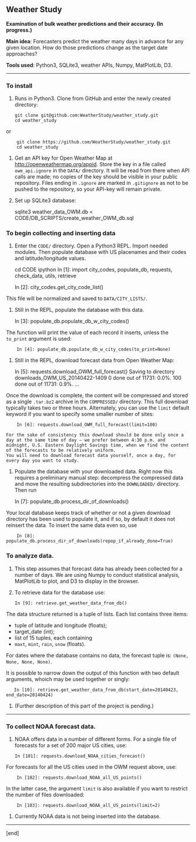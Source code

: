 ## Weather Study

**Examination of bulk weather predictions and their accuracy. (In progress.)**

**Main idea**: Forecasters predict the weather many days in advance for any given location. How do those predictions change as the target date approaches?

**Tools used**: Python3, SQLite3, weather APIs, Numpy, MatPlotLib, D3.

---

### To install

 1. Runs in Python3. Clone from GitHub and enter the newly created directory:

        git clone git@github.com:WeatherStudy/weather_study.git
        cd weather_study

   or 

        git clone https://github.com/WeatherStudy/weather_study.git
        cd weather_study

 1.  Get an API key for Open Weather Map at http://openweathermap.org/appid. Store the key in a file called `owm_api.ignore` in the `DATA/` directory. It will be read from there when API calls are made; no copies of the key should be visible in your public repository. Files ending in `.ignore` are marked in `.gitignore` as not to be pushed to the repository, so your API-key will remain private.

 1.  Set up SQLite3 database:

        sqlite3 weather_data_OWM.db < CODE/DB_SCRIPTS/create_weather_OWM_db.sql

### To begin collecting and inserting data

 1.  Enter the `CODE/` directory. Open a Python3 REPL. Import needed modules. Then populate database with US placenames and their codes and latitude/longitude values.

        cd CODE
        ipython
        In [1]: import city_codes, populate_db, requests, check_data, utils, retrieve
        
        In [2]: city_codes.get_city_code_list()

   This file will be normalized and saved to `DATA/CITY_LISTS/`.

 1.  Still in the REPL, populate the database with this data.

        In [3]: populate_db.populate_db_w_city_codes()

   The function will print the value of each record it inserts, unless the `to_print` argument is used:

        In [4]: populate_db.populate_db_w_city_codes(to_print=None)

 1.  Still in the REPL, download forecast data from Open Weather Map:

        In [5]: requests.download_OWM_full_forecast()
        Saving to directory downloads_OWM_US_20140422-1409
            0 done out of 11731: 0.0%.
            100 done out of 11731: 0.9%.
            ...

   Once the download is complete, the content will be compressed and stored as a single `.tar.bz2` archive in the `COMPRESSED/` directory. This full download typically takes two or three hours. Alternately, you can use the `limit` default keyword if you want to specify some smaller number of sites:

        In [6]: requests.download_OWM_full_forecast(limit=100)

    For the sake of consistency this download should be done only once a day at the same time of day — we prefer between 4:30 p.m. and midnight, U.S. Eastern Daylight Savings time, when we find the content of the forecasts to be relatively uniform. 
    You will need to download forecast data yourself, once a day, for every day you want to study.

 1.  Populate the database with your downloaded data. Right now this requires a preliminary manual step: decompress the compressed data and move the resulting subdirectories into the `DOWNLOADED/` directory. Then run

        In [7]: populate_db.process_dir_of_downloads()

   Your local database keeps track of whether or not a given download directory has been used to populate it, and if so, by default it does not reinsert the data. To insert the same data even so, use

        In [8]: populate_db.process_dir_of_downloads(repop_if_already_done=True)

### To analyze data.

 1. This step assumes that forecast data has already been collected for a number of days. We are using Numpy to conduct statistical analysis, MatPlotLib to plot, and D3 to display in the browser.
 1. To retrieve data for the database use:

        In [9]: retrieve.get_weather_data_from_db()

   The data structure returned is a tuple of lists. Each list contains three items:

   - tuple of latitude and longitude (floats);
   - target_date (int);
   - list of 15 tuples, each containing
   - `maxt`, `mint`, `rain`, `snow` (floats).

   For dates where the database contains no data, the forecast tuple is: `(None, None, None, None)`.

   It is possible to narrow down the output of this function with two default arguments, whoich may be used together or singly:
   
       In [10]: retrieve.get_weather_data_from_db(start_date=20140423, end_date=20140424)


 1. (Further description of this part of the project is pending.)

---

### To collect NOAA forecast data.

 1. NOAA offers data in a number of different forms. For a single file of forecasts for a set of 200 major US cities, use:

        In [101]: requests.download_NOAA_cities_forecast()

   For forecasts for all the US cities used in the OWM request above, use:

        In [102]: requests.download_NOAA_all_US_points()

   In the latter case, the argument `limit` is also available if you want to restrict the number of files downloaded:

        In [103]: requests.download_NOAA_all_US_points(limit=2)

 1. Currently NOAA data is not being inserted into the database.

---

[end]
